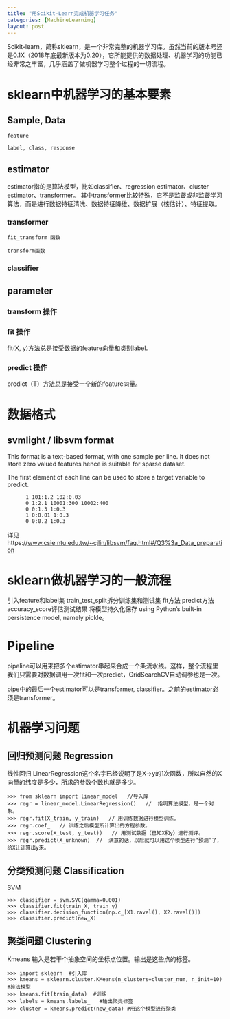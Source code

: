 ```yaml
---
title: "用Scikit-Learn完成机器学习任务"
categories: [MachineLearning]
layout: post
---
```


Scikit-learn，简称sklearn，是一个非常完整的机器学习库。虽然当前的版本号还是0.1X（2018年底最新版本为0.20），它所能提供的数据处理、机器学习的功能已经非常之丰富，几乎涵盖了做机器学习整个过程的一切流程。

# sklearn中机器学习的基本要素

## Sample, Data

    feature

    label, class, response

## estimator

estimator指的是算法模型，比如classifier、regression estimator、cluster estimator、transformer。
其中transformer比较特殊，它不是监督或非监督学习算法，而是进行数据特征清洗、数据特征降维、数据扩展（核估计）、特征提取。

### transformer

    fit_transform 函数

    transform函数

### classifier




## parameter




### transform 操作


### fit 操作

fit(X, y)方法总是接受数据的feature向量和类别label。


### predict 操作

predict（T）方法总是接受一个新的feature向量。




# 数据格式

## svmlight / libsvm format

This format is a text-based format, with one sample per line. It does not store zero valued features hence is suitable for sparse dataset.

The first element of each line can be used to store a target variable to predict.

```
      1 101:1.2 102:0.03
      0 1:2.1 10001:300 10002:400
      0 0:1.3 1:0.3
      1 0:0.01 1:0.3
      0 0:0.2 1:0.3
```

详见https://www.csie.ntu.edu.tw/~cjlin/libsvm/faq.html#/Q3%3a_Data_preparation


# sklearn做机器学习的一般流程

引入feature和label集
train_test_split拆分训练集和测试集
fit方法
predict方法
accuracy_score评估测试结果
将模型持久化保存 using Python’s built-in persistence model, namely pickle。

# Pipeline

pipeline可以用来把多个estimator串起来合成一个条流水线。这样，整个流程里我们只需要对数据调用一次fit和一次predict，GridSearchCV自动调参也是一次。

pipe中的最后一个estimator可以是transformer, classifier。之前的estimator必须是transformer。









# 机器学习问题

## 回归预测问题 Regression

线性回归
LinearRegression这个名字已经说明了是X->y的1次函数，所以自然的X向量的纬度是多少，所求的参数个数也就是多少。

```
>>> from sklearn import linear_model   //导入库
>>> regr = linear_model.LinearRegression()   //  指明算法模型，是一个对象。
>>> regr.fit(X_train, y_train)   // 用训练数据进行模型训练。
>>> regr.coef_   // 训练之后模型所计算出的方程参数。
>>> regr.score(X_test, y_test))   // 用测试数据（已知X和y）进行测评。
>>> regr.predict(X_unknown)  //  满意的话，以后就可以用这个模型进行“预测”了，给X让计算出y来。
```

## 分类预测问题 Classification

SVM

```
>>> classifier = svm.SVC(gamma=0.001)
>>> classifier.fit(train_X, train_y)
>>> classifier.decision_function(np.c_[X1.ravel(), X2.ravel()])
>>> classifier.predict(new_X)
```

## 聚类问题 Clustering

Kmeans
输入是若干个抽象空间的坐标点位置。输出是这些点的标签。

```
>>> import sklearn  #引入库
>>> kmeans = sklearn.cluster.KMeans(n_clusters=cluster_num, n_init=10) #算法模型
>>> kmeans.fit(train_data)  #训练
>>> labels = kmeans.labels_   #输出聚类标签
>>> cluster = kmeans.predict(new_data) #用这个模型进行聚类
```

